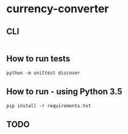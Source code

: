 # currency-converter

## CLI
```
```

## How to run tests

```
python -m unittest discover
```

## How to run - using Python 3.5

```
pip install -r requirements.txt
```

## TODO
